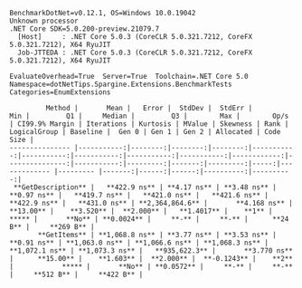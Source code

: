 
    BenchmarkDotNet=v0.12.1, OS=Windows 10.0.19042
    Unknown processor
    .NET Core SDK=5.0.200-preview.21079.7
      [Host]     : .NET Core 5.0.3 (CoreCLR 5.0.321.7212, CoreFX 5.0.321.7212), X64 RyuJIT
      Job-JTTEDA : .NET Core 5.0.3 (CoreCLR 5.0.321.7212, CoreFX 5.0.321.7212), X64 RyuJIT

    EvaluateOverhead=True  Server=True  Toolchain=.NET Core 5.0  
    Namespace=dotNetTips.Spargine.Extensions.BenchmarkTests  Categories=EnumExtensions  

             Method |       Mean |   Error |  StdDev |  StdErr |        Min |         Q1 |     Median |         Q3 |        Max |        Op/s | CI99.9% Margin | Iterations | Kurtosis | MValue | Skewness | Rank | LogicalGroup | Baseline |  Gen 0 | Gen 1 | Gen 2 | Allocated | Code Size |
    --------------- |-----------:|--------:|--------:|--------:|-----------:|-----------:|-----------:|-----------:|-----------:|------------:|---------------:|-----------:|---------:|-------:|---------:|-----:|------------- |--------- |-------:|------:|------:|----------:|----------:|
     **GetDescription** |   **422.9 ns** | **4.17 ns** | **3.48 ns** | **0.97 ns** |   **419.7 ns** |   **421.0 ns** |   **421.6 ns** |   **422.9 ns** |   **431.0 ns** | **2,364,864.6** |       **4.168 ns** |      **13.00** |    **3.520** |  **2.000** |   **1.4017** |    **1** |            ***** |       **No** | **0.0024** |     **-** |     **-** |      **24 B** |     **269 B** |
           **GetItems** | **1,068.8 ns** | **3.77 ns** | **3.53 ns** | **0.91 ns** | **1,063.0 ns** | **1,066.6 ns** | **1,068.3 ns** | **1,072.1 ns** | **1,073.3 ns** |   **935,622.3** |       **3.770 ns** |      **15.00** |    **1.603** |  **2.000** |  **-0.1243** |    **2** |            ***** |       **No** | **0.0572** |     **-** |     **-** |     **512 B** |     **422 B** |
